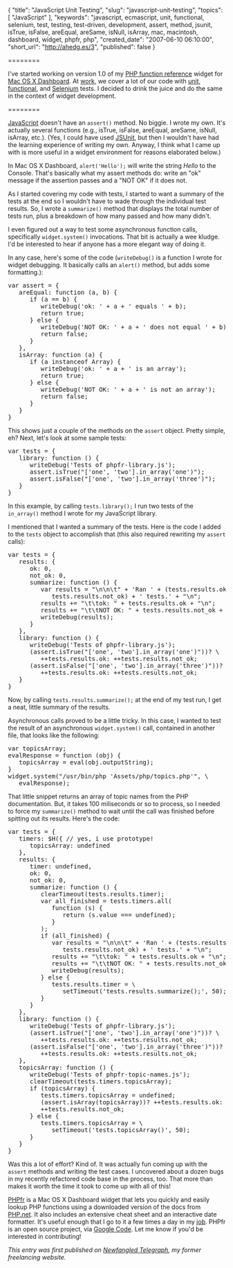 {
  "title": "JavaScript Unit Testing",
  "slug": "javascript-unit-testing",
  "topics": [
    "JavaScript"
  ],
  "keywords": "javascript, ecmascript, unit, functional, selenium, test, testing, test-driven, development, assert, method, jsunit, isTrue, isFalse, areEqual, areSame, isNull, isArray, mac, macintosh, dashboard, widget, phpfr, php",
  "created_date": "2007-06-10 06:10:00",
  "short_url": "http://ahedg.es/3",
  "published": false
}

========

I've started working on version 1.0 of my <a href="http://andrew.hedges.name/widgets/#phpfr">PHP function reference</a> widget for <a href="http://www.apple.com/macosx/features/dashboard/">Mac OS X Dashboard</a>. At <a href="http://vianet.travel/">work</a>, we cover a lot of our code with <a href="http://en.wikipedia.org/wiki/Unit_testing">unit</a>, <a href="http://en.wikipedia.org/wiki/Functional_testing">functional</a>, and <a href="http://www.openqa.org/selenium/">Selenium</a> tests. I decided to drink the juice and do the same in the context of widget development.

========

<p class="outdent"><a href="http://en.wikipedia.org/wiki/Javascript">JavaScript</a> doesn't have an <code>assert()</code> method. No biggie. I wrote my own. It's actually several functions (e.g., isTrue, isFalse, areEqual, areSame, isNull, isArray, etc.). (Yes, I could have used <a href="http://www.google.com/url?sa=t&source=web&ct=res&cd=1&url=http%3A%2F%2Fwww.jsunit.net%2F&ei=SV3USO6vGoOspwSqpZCoDg&usg=AFQjCNG0db_XFUf8UoLVbQLDykBtzwjGeQ&sig2=BEne6HCloxV24oyQb12loA">JSUnit</a>, but then I wouldn't have had the learning experience of writing my own. Anyway, I think what I came up with is more useful in a widget environment for reasons elaborated below.)</p>
<p>In Mac OS X Dashboard, <code>alert('Hello');</code> will write the string <em>Hello</em> to the Console. That's basically what my assert methods do: write an "ok" message if the assertion passes and a "NOT OK" if it does not.</p>
<p>As I started covering my code with tests, I started to want a summary of the tests at the end so I wouldn't have to wade through the individual test results. So, I wrote a <code>summarize()</code> method that displays the total number of tests run, plus a breakdown of how many passed and how many didn't.</p>
<p>I even figured out a way to test some asynchronous function calls, specifically <code>widget.system()</code> invocations. That bit is actually a wee kludge. I'd be interested to hear if anyone has a more elegant way of doing it.</p>
<p>In any case, here's some of the code (<code>writeDebug()</code> is a function I wrote for widget debugging. It basically calls an <code>alert()</code> method, but adds some formatting.):</p>
<pre class="sh_javascript">
var assert = {
   areEqual: function (a, b) {
      if (a == b) {
         writeDebug('ok: ' + a + ' equals ' + b);
         return true;
      } else {
         writeDebug('NOT OK: ' + a + ' does not equal ' + b);
         return false;
      }
   },
   isArray: function (a) {
      if (a instanceof Array) {
         writeDebug('ok: ' + a + ' is an array');
         return true;
      } else {
         writeDebug('NOT OK: ' + a + ' is not an array');
         return false;
      }
   }
}
</pre>
<p>This shows just a couple of the methods on the <code>assert</code> object. Pretty simple, eh? Next, let's look at some sample tests:</p>
<pre class="sh_javascript">
var tests = {
   library: function () {
      writeDebug('Tests of phpfr-library.js');
      assert.isTrue("['one', 'two'].in_array('one')");
      assert.isFalse("['one', 'two'].in_array('three')");
   }
}
</pre>
<p>In this example, by calling <code>tests.library();</code> I run two tests of the <code>in_array()</code> method I wrote for my JavaScript library.</p>
<p>I mentioned that I wanted a summary of the tests. Here is the code I added to the <code>tests</code> object to accomplish that (this also required rewriting my <code>assert</code> calls):</p>
<pre class="sh_javascript">
var tests = {
   results: {
      ok: 0,
      not_ok: 0,
      summarize: function () {
         var results = "\n\n\t" + 'Ran ' + (tests.results.ok + \
            tests.results.not_ok) + ' tests.' + "\n";
         results += "\t\tok: " + tests.results.ok + "\n";
         results += "\t\tNOT OK: " + tests.results.not_ok + "\n";
         writeDebug(results);
      }
   },
   library: function () {
      writeDebug('Tests of phpfr-library.js');
      (assert.isTrue("['one', 'two'].in_array('one')"))? \
         ++tests.results.ok: ++tests.results.not_ok;
      (assert.isFalse("['one', 'two'].in_array('three')"))? \
         ++tests.results.ok: ++tests.results.not_ok;
   }
}
</pre>
<p>Now, by calling <code>tests.results.summarize();</code> at the end of my test run, I get a neat, little summary of the results.</p>
<p>Asynchronous calls proved to be a little tricky. In this case, I wanted to test the result of an asynchronous <code>widget.system()</code> call, contained in another file, that looks like the following:</p>
<pre class="sh_javascript">
var topicsArray;
evalResponse = function (obj) {
   topicsArray = eval(obj.outputString);
}
widget.system("/usr/bin/php 'Assets/php/topics.php'", \
   evalResponse);
</pre>
<p>That little snippet returns an array of topic names from the PHP documentation. But, it takes 100 miliseconds or so to process, so I needed to force my <code>summarize()</code> method to wait until the call was finished before spitting out its results. Here's the code:</p>
<pre class="sh_javascript">
var tests = {
   timers: $H({ // yes, i use prototype!
      topicsArray: undefined
   },
   results: {
      timer: undefined,
      ok: 0,
      not_ok: 0,
      summarize: function () {
         clearTimeout(tests.results.timer);
         var all_finished = tests.timers.all(
            function (s) {
               return (s.value === undefined);
            }
         );
         if (all_finished) {
            var results = "\n\n\t" + 'Ran ' + (tests.results.ok + \
               tests.results.not_ok) + ' tests.' + "\n";
            results += "\t\tok: " + tests.results.ok + "\n";
            results += "\t\tNOT OK: " + tests.results.not_ok + "\n";
            writeDebug(results);
         } else {
            tests.results.timer = \
               setTimeout('tests.results.summarize();', 50);
         }
      }
   },
   library: function () {
      writeDebug('Tests of phpfr-library.js');
      (assert.isTrue("['one', 'two'].in_array('one')"))? \
         ++tests.results.ok: ++tests.results.not_ok;
      (assert.isFalse("['one', 'two'].in_array('three')"))? \
         ++tests.results.ok: ++tests.results.not_ok;
   },
   topicsArray: function () {
      writeDebug('Tests of phpfr-topic-names.js');
      clearTimeout(tests.timers.topicsArray);
      if (topicsArray) {
         tests.timers.topicsArray = undefined;
         (assert.isArray(topicsArray))? ++tests.results.ok: \
         ++tests.results.not_ok;
      } else {
         tests.timers.topicsArray = \
            setTimeout('tests.topicsArray()', 50);
      }
   }
}
</pre>
<p>Was this a lot of effort? Kind of. It was actually fun coming up with the <code>assert</code> methods and writing the test cases. I uncovered about a dozen bugs in my recently refactored code base in the process, too. That more than makes it worth the time it took to come up with all of this!</p>
<p><a href="http://andrew.hedges.name/widgets/#phpfr">PHPfr</a> is a Mac OS X Dashboard widget that lets you quickly and easily lookup PHP functions using a downloaded version of the docs from <a href="http://www.php.net/">PHP.net</a>. It also includes an extensive cheat sheet and an interactive date formatter. It's useful enough that I go to it a few times a day in my <a href="http://vianet.travel/">job</a>. PHPfr is an open source project, via <a href="http://code.google.com/p/phpfr/">Google Code</a>. Let me know if you'd be interested in contributing!</p>

_This entry was first published on <a href="http://www.newfangledtelegraph.com/blog/">Newfangled Telegraph</a>, my former freelancing website._
